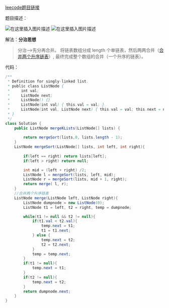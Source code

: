 ﻿[leecode题目链接](https://leetcode-cn.com/problems/merge-k-sorted-lists/)

题目描述：

![在这里插入图片描述](https://img-blog.csdnimg.cn/b99fc699232a42f2949edde3144f1158.png?x-oss-process=image/watermark,type_d3F5LXplbmhlaQ,shadow_50,text_Q1NETiBAYmlpZW51,size_20,color_FFFFFF,t_70,g_se,x_16)
![在这里插入图片描述](https://img-blog.csdnimg.cn/15152582ee8247bc85058b92e65827b4.png?x-oss-process=image/watermark,type_d3F5LXplbmhlaQ,shadow_50,text_Q1NETiBAYmlpZW51,size_20,color_FFFFFF,t_70,g_se,x_16)

解法：**分治思想**
> 分治-->先分再合并。
> 将链表数组分成 length 个单链表，然后两两合并（[合并两个升序链表](https://leetcode-cn.com/problems/merge-two-sorted-lists/)）, 最终完成整个数组的合并（一个升序的链表）。

代码：
```java
/**
 * Definition for singly-linked list.
 * public class ListNode {
 *     int val;
 *     ListNode next;
 *     ListNode() {}
 *     ListNode(int val) { this.val = val; }
 *     ListNode(int val, ListNode next) { this.val = val; this.next = next; }
 * }
 */
class Solution {
    public ListNode mergeKLists(ListNode[] lists) {
        
        return mergeSort(lists,0, lists.length - 1);
    }
    ListNode mergeSort(ListNode[] lists, int left, int right){
        
        if(left == right) return lists[left];
        if(left > right) return null;

        int mid = (left + right) /2;
        ListNode l = mergeSort(lists, left, mid);
        ListNode r = mergeSort(lists, mid + 1, right);
        return merge( l, r);
    }
    //合并两个升序链表
    ListNode merge(ListNode left, ListNode right){
        ListNode dumpnode = new ListNode(0);
        ListNode t1 = left, t2 = right, temp = dumpnode;

        while(t1 != null && t2 != null){
            if(t1.val < t2.val){
                temp.next = t1;
                t1 = t1.next;
            } else {
                temp.next = t2;
                t2 = t2.next;
            }
            temp = temp.next;
        }        
        if(t1 != null){
            temp.next = t1;
        }
        if(t2 != null){
            temp.next = t2;
        }   
        return dumpnode.next;
    }
}
```
